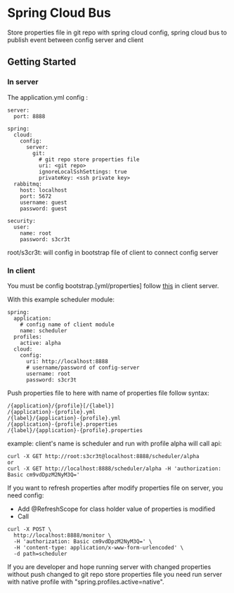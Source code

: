# Spring Cloud Bus
Store properties file in git repo with spring cloud config, spring cloud bus to publish event between config server and client

## Getting Started

### In server
The application.yml config :
```
server:
  port: 8888

spring:
  cloud:
    config:
      server:
        git:
          # git repo store properties file
          uri: <git repo>
          ignoreLocalSshSettings: true
          privateKey: <ssh private key>
  rabbitmq:
    host: localhost
    port: 5672
    username: guest
    password: guest

security:
  user:
    name: root
    password: s3cr3t
```
root/s3cr3t: will config in bootstrap file of client to connect config server

### In client
You must be config bootstrap.[yml/properties] follow [this](http://cloud.spring.io/spring-cloud-static/spring-cloud-config/1.4.0.RELEASE/multi/multi__spring_cloud_config_client.html) in client server.

With this example scheduler module:
```
spring:
  application:
  	# config name of client module
    name: scheduler
  profiles:
    active: alpha
  cloud:
    config:
      uri: http://localhost:8888
      # username/password of config-server
      username: root
      password: s3cr3t
```

Push properties file to here with name of properties file follow syntax:

```
/{application}/{profile}[/{label}]
/{application}-{profile}.yml
/{label}/{application}-{profile}.yml
/{application}-{profile}.properties
/{label}/{application}-{profile}.properties

```
example: client's name is scheduler and run with profile alpha will call api:
```
curl -X GET http://root:s3cr3t@localhost:8888/scheduler/alpha
or
curl -X GET http://localhost:8888/scheduler/alpha -H 'authorization: Basic cm9vdDpzM2NyM3Q='
```


If you want to refresh properties after modify properties file on server, you need config:
* Add @RefreshScope for class holder value of properties is modified
* Call
```
curl -X POST \
  http://localhost:8888/monitor \
  -H 'authorization: Basic cm9vdDpzM2NyM3Q=' \
  -H 'content-type: application/x-www-form-urlencoded' \
  -d path=scheduler
```

If you are developer and hope running server with changed properties without push changed to git repo store properties file you need run server with native profile with "spring.profiles.active=native".